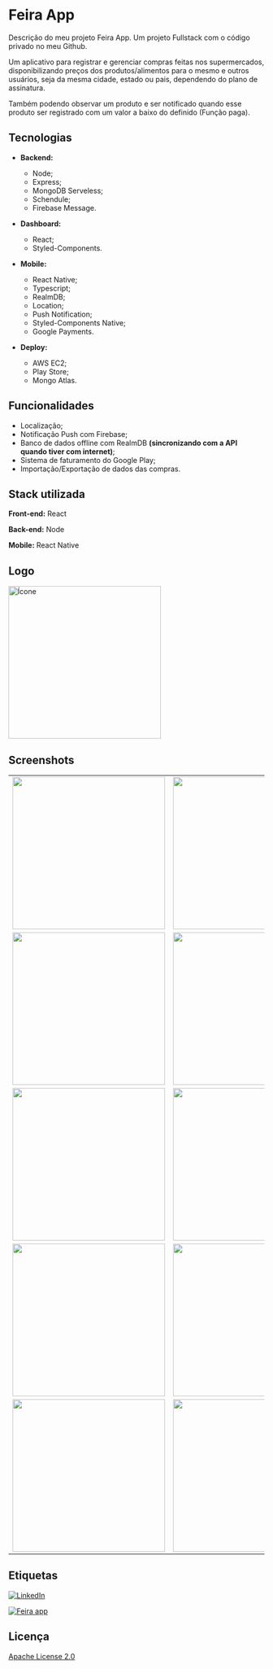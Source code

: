 
# Feira App 

Descrição do meu projeto Feira App. 
Um projeto Fullstack com o código privado no meu Github.

Um aplicativo para registrar e gerenciar compras feitas nos supermercados, disponibilizando preços dos produtos/alimentos para o mesmo e outros usuários, seja da mesma cidade, estado ou pais, dependendo do plano de assinatura.

Também podendo observar um produto e ser notificado quando esse produto ser registrado com um valor a baixo do definido (Função paga).


## Tecnologias

- **Backend:**
    - Node;
    - Express;
    - MongoDB Serveless;
    - Schendule;
    - Firebase Message.

- **Dashboard:**
    - React;
    - Styled-Components.

- **Mobile:**
    - React Native;
    - Typescript;
    - RealmDB;
    - Location;
    - Push Notification;
    - Styled-Components Native;
    - Google Payments.

- **Deploy:**
    - AWS EC2;
    - Play Store;
    - Mongo Atlas.

## Funcionalidades

- Localização;
- Notificação Push com Firebase; 
- Banco de dados offline com RealmDB **(sincronizando com a API quando tiver com internet)**;
- Sistema de faturamento do Google Play;
- Importação/Exportação de dados das compras.


## Stack utilizada

**Front-end:** React

**Back-end:** Node

**Mobile:** React Native


## Logo

<img width='300' alt='Ícone' src='https://s3.sa-east-1.amazonaws.com/jmayconhs.repos/feiraapp/app/icon.png'>

## Screenshots
<table>
    <tr>
        <td><img width='300' alt='' src='https://s3.sa-east-1.amazonaws.com/jmayconhs.repos/feiraapp/app/1.png'></td>
        <td><img width='300' alt='' src='https://s3.sa-east-1.amazonaws.com/jmayconhs.repos/feiraapp/app/2.png'></td>
        <td><img width='300' alt='' src='https://s3.sa-east-1.amazonaws.com/jmayconhs.repos/feiraapp/app/3.png'></td>
    </tr>
        <tr>
        <td><img width='300' alt='' src='https://s3.sa-east-1.amazonaws.com/jmayconhs.repos/feiraapp/app/4.png'></td>
        <td><img width='300' alt='' src='https://s3.sa-east-1.amazonaws.com/jmayconhs.repos/feiraapp/app/5.png'></td>
        <td><img width='300' alt='' src='https://s3.sa-east-1.amazonaws.com/jmayconhs.repos/feiraapp/app/6.png'></td>
    </tr>
        <tr>
        <td><img width='300' alt='' src='https://s3.sa-east-1.amazonaws.com/jmayconhs.repos/feiraapp/app/7.png'></td>
        <td><img width='300' alt='' src='https://s3.sa-east-1.amazonaws.com/jmayconhs.repos/feiraapp/app/8.png'></td>
        <td><img width='300' alt='' src='https://s3.sa-east-1.amazonaws.com/jmayconhs.repos/feiraapp/app/9.png'></td>
    </tr>
        <tr>
        <td><img width='300' alt='' src='https://s3.sa-east-1.amazonaws.com/jmayconhs.repos/feiraapp/app/10.png'></td>
        <td><img width='300' alt='' src='https://s3.sa-east-1.amazonaws.com/jmayconhs.repos/feiraapp/app/11.png'></td>
        <td><img width='300' alt='' src='https://s3.sa-east-1.amazonaws.com/jmayconhs.repos/feiraapp/app/12.png'></td>
    </tr>
        <tr>
        <td><img width='300' alt='' src='https://s3.sa-east-1.amazonaws.com/jmayconhs.repos/feiraapp/app/13.png'></td>
        <td><img width='300' alt='' src='https://s3.sa-east-1.amazonaws.com/jmayconhs.repos/feiraapp/app/14.png'></td>
        <td><img width='300' alt='' src='https://s3.sa-east-1.amazonaws.com/jmayconhs.repos/feiraapp/app/15.png'></td>
    </tr>
</table>


## Etiquetas


[![LinkedIn](https://img.shields.io/static/v1?label=Visite%20meu&message=LinkedIn&color=blue)](https://www.linkedin.com/in/josé-maycon-19a217190/)

[![Feira app](https://img.shields.io/static/v1?label=Disponivel%20para%20&message=Android&color=purple)](https://play.google.com/store/apps/details?id=com.mayconsilva.feiraapp)


## Licença

[Apache License 2.0](https://choosealicense.com/licenses/apache-2.0)

